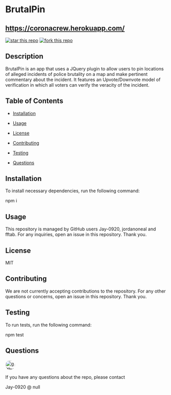 # BrutalPin
## https://coronacrew.herokuapp.com/

[![star this repo](https://githubbadges.com/star.svg?user=fftab&repo=READMEGenerator&style=default)](https://github.com/fftab/READMEGenerator)
[![fork this repo](https://githubbadges.com/fork.svg?user=fftab&repo=READMEGenerator&style=default)](https://github.com/fftab/READMEGenerator/fork)
## Description

BrutalPin is an app that uses a JQuery plugin to allow users to pin locations of alleged incidents of police brutality on a map and make pertinent commentary about the incident. It features an Upvote/Downvote model of verification in which all voters can verify the veracity of the incident.

## Table of Contents

* [Installation](#installation)

* [Usage](#usage)

* [License](#license)

* [Contributing](#contributing)

* [Testing](#testing)

* [Questions](#questions)

## Installation

To install necessary dependencies, run the following command:

npm i

## Usage

This repository is managed by GitHub users Jay-0920, jordanoneal and fftab. For any inquiries, open an issue in this repository. Thank you.

## License

MIT

## Contributing

We are not currently accepting contributions to the repository. For any other questions or concerns, open an issue in this repository. Thank you.

## Testing

To run tests, run the following command:

npm test

## Questions

<img src="https://avatars1.githubusercontent.com/u/61300041?v=4" alt="github avatar" style="border-radius: 16px" width="30"/>

If you have any questions about the repo, please contact

Jay-0920 @ null
